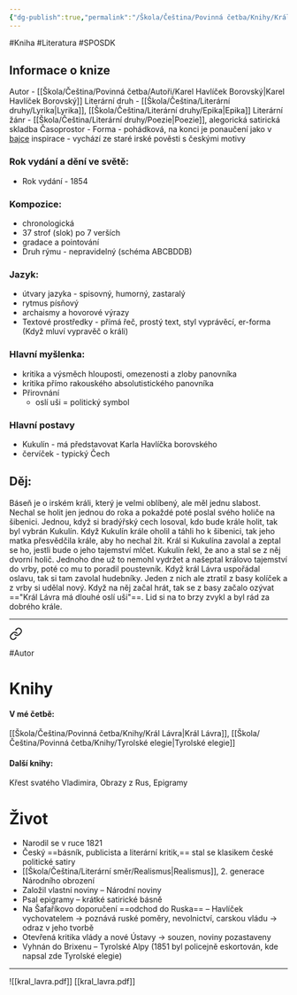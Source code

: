 ```yaml
---
{"dg-publish":true,"permalink":"/Škola/Čeština/Povinná četba/Knihy/Král Lávra/","created":"2023-11-28T11:59:46.370+01:00","updated":"2024-03-13T18:23:40.137+01:00"}
---
```


#Kniha #Literatura #SPOSDK
## Informace o knize
Autor - [[Škola/Čeština/Povinná četba/Autoři/Karel Havlíček Borovský\|Karel Havlíček Borovský]]
Literární druh - [[Škola/Čeština/Literární druhy/Lyrika\|Lyrika]], [[Škola/Čeština/Literární druhy/Epika\|Epika]]
Literární žánr -  [[Škola/Čeština/Literární druhy/Poezie\|Poezie]], alegorická satirická skladba
Časoprostor - 
Forma - pohádková, na konci je ponaučení jako v [bajce](Bajka.md)
inspirace - vychází ze staré irské pověsti s českými motivy
### Rok vydání a dění ve světě:
- Rok vydání - 1854
### Kompozice: 
- chronologická
- 37 strof (slok) po 7 verších
- gradace a pointování
- Druh rýmu - nepravidelný (schéma ABCBDDB)
### Jazyk:
- útvary jazyka - spisovný, humorný, zastaralý
- rytmus písňový
- archaismy a hovorové výrazy
- Textové prostředky - přímá řeč, prostý text, styl vyprávěcí, er-forma (Když mluví vypravěč o králi)
### Hlavní myšlenka:
- kritika a výsměch hlouposti, omezenosti a zloby panovníka
- kritika přímo rakouského absolutistického panovníka
- Přirovnání
	- oslí uši = politický symbol
### Hlavní postavy
- Kukulín - má představovat Karla Havlíčka borovského 
- červíček - typický Čech
## Děj:
Báseň je o irském králi, který je velmi oblíbený, ale měl jednu slabost. Nechal se holit jen jednou do roka a pokaždé poté poslal svého holiče na šibenici. Jednou, když si bradýřský cech losoval, kdo bude krále holit, tak byl vybrán Kukulín. Když Kukulín krále oholil a táhli ho k  šibenici, tak jeho matka přesvědčila krále, aby ho nechal žít. Král si Kukulína zavolal a zeptal se ho, jestli bude o jeho tajemství mlčet. Kukulín řekl, že ano a stal se z něj dvorní holič. Jednoho dne už to nemohl vydržet a našeptal královo tajemství do vrby, poté co mu to poradil poustevník. Když král Lávra uspořádal oslavu, tak si tam zavolal hudebníky. Jeden z nich ale ztratil z basy kolíček a z vrby si udělal nový. Když na něj začal hrát, tak se z basy začalo ozývat =="Král Lávra má dlouhé oslí uši"==. Lid si na to brzy zvykl a byl rád za dobrého krále.

___

<div class="transclusion internal-embed is-loaded"><a class="markdown-embed-link" href="/skola/cestina/povinna-cetba/autori/karel-havlicek-borovsky/" aria-label="Open link"><svg xmlns="http://www.w3.org/2000/svg" width="24" height="24" viewBox="0 0 24 24" fill="none" stroke="currentColor" stroke-width="2" stroke-linecap="round" stroke-linejoin="round" class="svg-icon lucide-link"><path d="M10 13a5 5 0 0 0 7.54.54l3-3a5 5 0 0 0-7.07-7.07l-1.72 1.71"></path><path d="M14 11a5 5 0 0 0-7.54-.54l-3 3a5 5 0 0 0 7.07 7.07l1.71-1.71"></path></svg></a><div class="markdown-embed">




#Autor 
# Knihy
#### V mé četbě:
[[Škola/Čeština/Povinná četba/Knihy/Král Lávra\|Král Lávra]], [[Škola/Čeština/Povinná četba/Knihy/Tyrolské elegie\|Tyrolské elegie]]
#### Další knihy:
Křest svatého Vladimira, Obrazy z Rus, Epigramy
# Život
- Narodil se v ruce 1821
- Český ==básník, publicista a literární kritik,== stal se klasikem české politické satiry
- [[Škola/Čeština/Literární směr/Realismus\|Realismus]], 2. generace Národního obrození
- Založil vlastní noviny – Národní noviny
- Psal epigramy – krátké satirické básně
- Na Šafaříkovo doporučení ==odchod do Ruska== – Havlíček vychovatelem -> poznává ruské poměry, nevolnictví, carskou vládu -> odraz v jeho tvorbě
- Otevřená kritika vlády a nové Ústavy -> souzen, noviny pozastaveny
- Vyhnán do Brixenu – Tyrolské Alpy (1851 byl policejně eskortován, kde napsal zde Tyrolské elegie)


</div></div>


___
![[kral_lavra.pdf]] [[kral_lavra.pdf]]